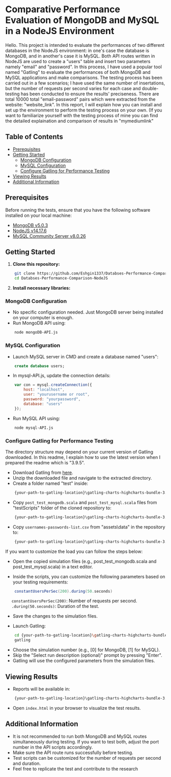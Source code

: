 # Comparative Performance Evaluation of MongoDB and MySQL in a NodeJS Environment

Hello. This project is intended to evaluate the performances of two different databases in the NodeJS environment: in one's case the database is MongoDB, and in another's case it is MySQL. Both API routes written in NodeJS are used to create a "users" table and insert two parameters namely "email" and "password". In this process, I have used a popular tool named "Gatling" to evaluate the performances of both MongoDB and MySQL applications and make comparisons. The testing process has been carried out in a few scenarios; I have used the same number of insertations, but the number of requests per second varies for each case and double-testing has been conducted to ensure the results' preciseness. There are total 10000 total "email-password" pairs which were  extracted from the website: <a>"website_link"</a>. In this report, I will explain how you can install and set up the environment to perform the testing process on your own.
(If you want to familiarize yourself with the testing process of mine you can find the detailed explaination and comparison of results in <a>"mymediumlink"<a/>


## Table of Contents

- [Prerequisites](#prerequisites)
- [Getting Started](#getting-started)
  - [MongoDB Configuration](#mongodb-configuration)
  - [MySQL Configuration](#mysql-configuration)
  - [Configure Gatling for Performance Testing](#configure-gatling-for-performance-testing)
- [Viewing Results](#viewing-results)
- [Additional Information](#additional-information)

## Prerequisites

Before running the tests, ensure that you have the following software installed on your local machine:

- [MongoDB v5.0.3](https://docs.mongodb.com/manual/installation/)
- [NodeJS v14.17.6](https://nodejs.org/en/download/)
- [MySQL Community Server v8.0.26](https://dev.mysql.com/downloads/mysql/)

## Getting Started

1. **Clone this repository:**

```bash
    git clone https://github.com/Eshgin1337/Databses-Performance-Comparison-NodeJS.git
    cd Databses-Performance-Comparison-NodeJS
```

2. **Install necessary libraries:**

### MongoDB Configuration
* No specific configuration needed. Just MongoDB server being installed on your computer is enough.
* Run MongoDB API using:
```bash
    node mongoDB-API.js
```

### MySQL Configuration
* Launch MySQL server in CMD and create a database named "users":
```sql
    create database users;
```
* In mysql-API.js, update the connection details:
```javascript
    var con = mysql.createConnection({
        host: "localhost",
        user: "yourusername or root",
        password: "yourpassword",
        database: "users"
    });
```
* Run MySQL API using:
```bash
    node mysql-API.js
```

### Configure Gatling for Performance Testing
The directory structure may depend on your current version of Gatling downloaded. In this readme, I explain how to use the latest version when I prepared the readme which is  "3.9.5".
* Download Gatling from <a href="https://gatling.io/open-source/">here</a>.
* Unzip the downloaded file and navigate to the extracted directory.
* Create a folder named "test" inside:
```bash
    {your-path-to-gatling-location}\gatling-charts-highcharts-bundle-3.9.5\user-files\simulations
```
* Copy `post_test_mongodb.scala` and `post_test_mysql.scala` files from "testScripts" folder of the cloned repository to:
```bash
    {your-path-to-gatling-location}\gatling-charts-highcharts-bundle-3.9.5\user-files\simulations\test
```
* Copy `usernames-passwords-list.csv` from "assets\data" in the repository to:
```bash
    {your-path-to-gatling-location}\gatling-charts-highcharts-bundle-3.9.5\user-files\resources
```
If you want to customize the load you can follow the steps below:
* Open the copied simulation files (e.g., post_test_mongodb.scala and post_test_mysql.scala) in a text editor.

* Inside the scripts, you can customize the following parameters based on your testing requirements:
```scala
    constantUsersPerSec(200).during(50.seconds)
```
&nbsp;&nbsp;&nbsp;&nbsp; `constantUsersPerSec(200)`: Number of requests per second. <br>
&nbsp;&nbsp;&nbsp;&nbsp; `.during(50.seconds)`: Duration of the test.

* Save the changes to the simulation files.

* Launch Gatling:
```bash
    cd {your-path-to-gatling-location}\gatling-charts-highcharts-bundle-3.9.5\bin
    gatling
```
* Choose the simulation number (e.g., [0] for MongoDB, [1] for MySQL).
* Skip the "Select run description (optional)" prompt by pressing "Enter".
* Gatling will use the configured parameters from the simulation files.

## Viewing Results
* Reports will be available in:
```bash
    {your-path-to-gatling-location}\gatling-charts-highcharts-bundle-3.9.5\results
```
* Open `index.html` in your browser to visualize the test results.

## Additional Information
* It is not recommended to run both MongoDB and MySQL routes simultaneously during testing. If you want to test both, adjust the port number in the API scripts accordingly.
* Make sure the API route runs successfully before testing.
* Test scripts can be customized for the number of requests per second and duration.
* Feel free to replicate the test and contribute to the research